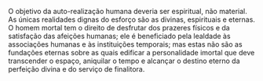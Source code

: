 ﻿O objetivo da auto-realização humana deveria ser espiritual, não material. As únicas realidades dignas do esforço são as divinas, espirituais e eternas. O homem mortal tem o direito de desfrutar dos prazeres físicos e da satisfação das afeições humanas; ele é beneficiado pela lealdade às associações humanas e às instituições temporais; mas estas não são as fundações eternas sobre as quais edificar a personalidade imortal que deve transcender o espaço, aniquilar o tempo e alcançar o destino eterno da perfeição divina e do serviço de finalitora.
